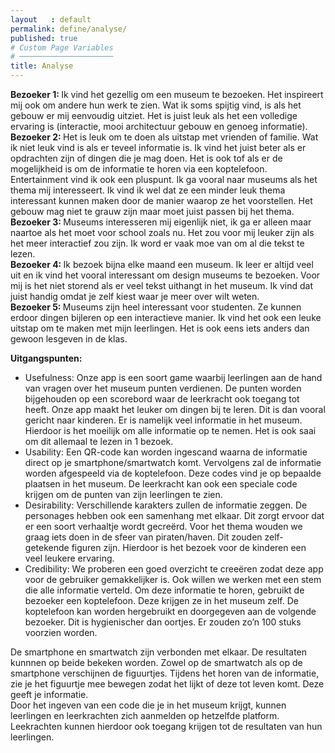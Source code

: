 ```yaml
---
layout   : default
permalink: define/analyse/
published: true
# Custom Page Variables
# ─────────────────────
title: Analyse
---
```


<div class="container">
        <p> <b> Bezoeker 1: </b> Ik vind het gezellig om een museum te bezoeken. Het inspireert mij ook om andere hun werk te zien. Wat ik soms spijtig vind, is als het gebouw er mij eenvoudig uitziet. Het is juist leuk als het een volledige ervaring is (interactie, mooi architectuur gebouw en genoeg informatie). <br>
        <b> Bezoeker 2: </b> Het is leuk om te doen als uitstap met vrienden of familie. Wat ik niet leuk vind is als er teveel informatie is. Ik vind het juist beter als er opdrachten zijn of dingen die je mag doen. Het is ook tof als er de mogelijkheid is om de informatie te horen via een koptelefoon.  Entertainment vind ik ook een pluspunt. Ik ga vooral naar museums als het thema mij interesseert. Ik vind ik wel dat ze een minder leuk thema interessant kunnen maken door de manier waarop ze het voorstellen. Het gebouw mag niet te grauw zijn maar moet juist passen bij het thema. <br>
        <b> Bezoeker 3: </b> Museums interesseren mij eigenlijk niet, ik ga er alleen maar naartoe als het moet voor school zoals nu. Het zou voor mij leuker zijn als het meer interactief zou zijn. Ik word er vaak moe van om al die tekst te lezen. <br>
        <b> Bezoeker 4: </b> Ik bezoek bijna elke maand een museum. Ik leer er altijd veel uit en ik vind het vooral interessant om design museums te bezoeken. Voor mij is het niet storend als er veel tekst uithangt in het museum. Ik vind dat juist handig omdat je zelf kiest waar je meer over wilt weten. <br>
        <b> Bezoeker 5: </b> Museums zijn heel interessant voor studenten. Ze kunnen erdoor dingen bijleren op een interactieve manier. Ik vind het ook een leuke uitstap om te maken met mijn leerlingen. Het is ook eens iets anders dan gewoon lesgeven in de klas. <br> 
        </p>
       <p><b> Uitgangspunten: </b>
            <ul>
                 <li> Usefulness:
                Onze app is een soort game waarbij leerlingen aan de hand van vragen over het museum punten verdienen. De punten worden bijgehouden op een scorebord waar de leerkracht ook toegang tot heeft. Onze app maakt het leuker om dingen bij te leren. Dit is dan vooral gericht naar kinderen. Er is namelijk veel informatie in het museum. Hierdoor is het moeilijk om alle informatie op te nemen. Het is ook saai om dit allemaal te lezen in 1 bezoek.
                </li>
                 <li> Usability:
                 Een QR-code kan worden ingescand waarna de informatie direct op je smartphone/smartwatch komt. Vervolgens zal de informatie worden afgespeeld via de koptelefoon. Deze codes vind je op bepaalde plaatsen in het museum. De leerkracht kan ook een speciale code krijgen om de punten van zijn leerlingen te zien. 
                </li>
                <li> Desirability:
                Verschillende karakters zullen de informatie zeggen. De personages hebben ook een samenhang met elkaar. Dit zorgt ervoor dat er een soort verhaaltje wordt gecreërd. Voor het thema wouden we graag iets doen in de sfeer van piraten/haven. Dit zouden zelf-getekende figuren zijn. Hierdoor is het bezoek voor de kinderen een veel leukere ervaring.
                </li>
                <li> Credibility:
                We proberen een goed overzicht te creeëren zodat deze app voor de gebruiker gemakkelijker is. Ook willen we werken met een stem die alle informatie verteld. Om deze informatie te horen, gebruikt de bezoeker een koptelefoon. Deze krijgen ze in het museum zelf. De koptelefoon kan worden hergebruikt en doorgegeven aan de volgende bezoeker. Dit is hygienischer dan oortjes. Er zouden zo’n 100 stuks voorzien worden.
                 </li>
             </ul>
 <p> De smartphone en smartwatch zijn verbonden met elkaar. De resultaten kunnnen op beide bekeken worden. Zowel op de smartwatch als op de smartphone verschijnen de figuurtjes. Tijdens het horen van de informatie, zie je het figuurtje mee bewegen zodat het lijkt of deze tot leven komt. Deze geeft je informatie. <br> Door het ingeven van een code die je in het museum krijgt, kunnen leerlingen en leerkrachten zich aanmelden op hetzelfde platform. Leekrachten kunnen hierdoor ook toegang krijgen tot de resultaten van hun leerlingen. </p>



